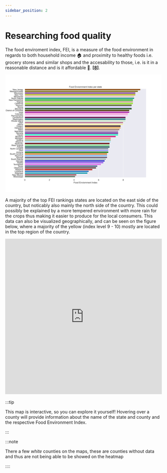 ```yaml
---
sidebar_position: 2
---
```


# Researching food quality

The food enviroment index, FEI, is a measure of the food environment in regards to both household income :house: and proximity to healthy foods i.e. grocery stores and similar shops and the accesability to those, i.e. is it in a reasonable distance and is it affordable :money_with_wings:.  **[[8]](https://www.countyhealthrankings.org/explore-health-rankings/measures-data-sources/county-health-rankings-model/health-factors/health-behaviors/diet-exercise/food-environment-index)**.

[ ![](stat4.png) ](stat4.png)

A majority of the top FEI rankings states are located on the east side of the country, but noticably also mainly the north side of the country. This could possibly be explained by a more tempered environment with more rain for the crops thus making it easier to produce for the local consumers. This data can also be visualized geographically, and can be seen on the figure below, where a majority of the yellow (index level 9 - 10) mostly are located in the top region of the country. 


<iframe src="https://peetzie.github.io/SocialData_InteractiveMaps/foodindx.html"
	sandbox="allow-same-origin allow-scripts"
	width="100%"
	height="500"
	scrolling="yes"
	seamless="seamless"
	frameborder="0">
</iframe>

:::tip

This map is interactive, so you can explore it yourself! Hovering over a county will provide information about the name of the state and county and the respective Food Environment Index.

:::


:::note

There a few *white* counties on the maps, these are counties without data and thus are not being able to be showed on the heatmap

::::


